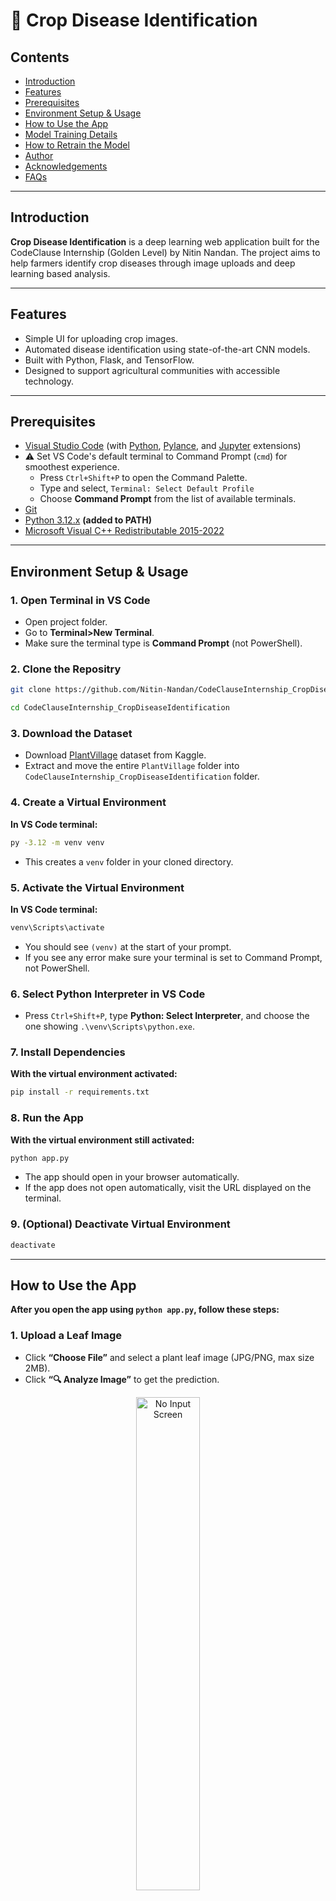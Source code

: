 # 🌱 Crop Disease Identification

## Contents

* [Introduction](#introduction)
* [Features](#features)
* [Prerequisites](#prerequisites)
* [Environment Setup & Usage](#environment-setup--usage)
* [How to Use the App](#how-to-use-the-app)
* [Model Training Details](#model-training-details)
* [How to Retrain the Model](#how-to-retrain-the-model)
* [Author](#author)
* [Acknowledgements](#acknowledgements)
* [FAQs](#faqs)

---

## Introduction

**Crop Disease Identification** is a deep learning web application built for the CodeClause Internship (Golden Level) by Nitin Nandan. The project aims to help farmers identify crop diseases through image uploads and deep learning based analysis.

---

## Features

* Simple UI for uploading crop images.
* Automated disease identification using state-of-the-art CNN models.
* Built with Python, Flask, and TensorFlow.
* Designed to support agricultural communities with accessible technology.

---

## Prerequisites

* [Visual Studio Code](https://code.visualstudio.com/download) (with [Python](https://marketplace.visualstudio.com/items?itemName=ms-python.python), [Pylance](https://marketplace.visualstudio.com/items?itemName=ms-python.vscode-pylance), and [Jupyter](https://marketplace.visualstudio.com/items?itemName=ms-toolsai.jupyter) extensions)
* ⚠️ Set VS Code's default terminal to Command Prompt (`cmd`) for smoothest experience.
    * Press `Ctrl+Shift+P` to open the Command Palette.
    * Type and select, `Terminal: Select Default Profile`
    * Choose **Command Prompt** from the list of available terminals.
* [Git](https://git-scm.com/downloads/win)
* [Python 3.12.x](https://www.python.org/downloads/release/python-3120/) **(added to PATH)**
* [Microsoft Visual C++ Redistributable 2015-2022](https://learn.microsoft.com/en-us/cpp/windows/latest-supported-vc-redist?view=msvc-170#visual-studio-2015-2017-2019-and-2022)

---

## Environment Setup & Usage

### 1. Open Terminal in VS Code

* Open project folder.
* Go to **Terminal>New Terminal**.
* Make sure the terminal type is **Command Prompt** (not PowerShell).

### 2. Clone the Repositry

```bash
git clone https://github.com/Nitin-Nandan/CodeClauseInternship_CropDiseaseIdentification.git
```

```bash
cd CodeClauseInternship_CropDiseaseIdentification
```

### 3. Download the Dataset

* Download [PlantVillage](https://www.kaggle.com/datasets/emmarex/plantdisease) dataset from Kaggle.
* Extract and move the entire `PlantVillage` folder into `CodeClauseInternship_CropDiseaseIdentification` folder.

### 4. Create a Virtual Environment

**In VS Code terminal:**
```bash
py -3.12 -m venv venv
```

* This creates a `venv` folder in your cloned directory.

### 5. Activate the Virtual Environment

**In VS Code terminal:**
```bash
venv\Scripts\activate
```

* You should see `(venv)` at the start of your prompt.
* If you see any error make sure your terminal is set to Command Prompt, not PowerShell.

### 6. Select Python Interpreter in VS Code

* Press `Ctrl+Shift+P`, type **Python: Select Interpreter**, and choose the one showing `.\venv\Scripts\python.exe`.

### 7. Install Dependencies

**With the virtual environment activated:**
```bash
pip install -r requirements.txt
```

### 8. Run the App

**With the virtual environment still activated:**
```bash
python app.py
```

* The app should open in your browser automatically.
* If the app does not open automatically, visit the URL displayed on the terminal.

### 9. (Optional) Deactivate Virtual Environment

```bash
deactivate
```

---

## How to Use the App

**After you open the app using `python app.py`, follow these steps:**

### 1. Upload a Leaf Image

* Click **“Choose File”** and select a plant leaf image (JPG/PNG, max size 2MB).
* Click **“🔍 Analyze Image”** to get the prediction.

<div align="center"><img src="static/no-input.png" alt="No Input Screen" width="45%" /></div>

### 2. View the Result

* See the predicted disease with confidence score.
* Read its description and prevention tips.
* If confidence is low, the app will suggest consulting an expert.

<div align="center"><img src="static/with-input.png" alt="With Leaf Input Screen" width="45%" /></div>

### 3. Upload another image

* Click the **“⬆️ Upload New Image”** button to try again.

---

## Model Training Details

The included model (`crop_disease_model.keras`) was trained with the following settings:

<div align="center">

| Parameter             | Value                                          |
| --------------------- | ---------------------------------------------- |
| Model                 | MobileNetV2 (ImageNet pretrained)              |
| Input Size            | 224x224 RGB                                    |
| Batch Size            | 32                                             |
| Optimizer             | Adam                                           |
| Initial Learning Rate | 0.0001                                         |
| Fine-tuning LR        | 0.00001                                        |
| Epochs (initial)      | 100                                             |
| Fine-tuning Epochs    | 20                                             |
| Early Stopping        | Patience = 8                                   |
| Class Weighting       | Balanced                                       |
| Data Augmentation     | Rotation, shift, shear, zoom, brightness, flip |

</div>

<div align="center"> <img src="static/output.png" alt="Training Graph" width="75%" /> </div>
<p align="center"><em>Accuracy & Loss curves from model training</em></p>

### Hardware

* Trained on CPU (Intel i7-1255U, 16GB RAM) — no GPU required.

---

## How to Retrain the Model

**To retrain or experiment with the model:**

### 1. Open the Notebook

* Open `crop_disease_identification.ipynb` in VS Code.

### 2. Adjust Parameters

* Modify image size, batch size, model type, epochs, augmentation, etc.

### 3. Run all Cells

* The notebook guides you through data preprocessing, training, and saving.

### 4. Replace the Model

* The app automatically uses your updated `crop_disease_model.keras` file.

---

## Author

### Nitin Nandan <br> - Project Creator & Maintainer

***This project was developed as part of the CodeClause Internship Program.***

---

## Acknowledgements

- This project uses the [PlantVillage Dataset](https://www.kaggle.com/datasets/emmarex/plantdisease), made available by the original authors and contributors.
- Special thanks to the developers and maintainers of open-source libraries including TensorFlow, Keras, scikit-learn, Flask, and others.
- Thanks to the authors of various tutorials and articles that guided my understanding of deep learning and web app deployment.

---

## FAQs

### 1. I get an error about missing classes or images?
* Ensure the `PlantVillage` folder is placed correctly in the `CodeClauseInternship_CropDiseaseIdentification` folder and contains proper class subfolders.

### 2. The app doesn’t run with `python app.py`?
* Check installation of **Python 12.0.x** using `py -3.12 --version` in VS Code terminal. Also make sure it is **added to PATH**.
* If **Python 3.12.x** is installed, try `py -3.12 app.py`.

### 3. Can I use a GPU for training or prediction?
* Yes, but the model is optimized for CPU-only use and runs well without a GPU.

### 4. How big can my image upload be?
* **Max 2MB**. Only JPG/JPEG/PNG files are accepted.

> ### 💡 If you encounter any issues while exploring this project, feel free to reach out to me at **`nitinkrs1980@gmail.com`**. I’ll be glad to assist you.